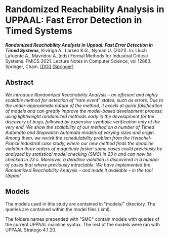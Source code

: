 # Randomized Reachability Analysis in UPPAAL: Fast Error Detection in Timed Systems

_**Randomized Reachability Analysis in Uppaal: Fast Error Detection in Timed Systems**_, Kiviriga A., Larsen K.G., Nyman U. (2021). In: Lluch Lafuente A., Mavridou A. (eds) Formal Methods for Industrial Critical Systems. FMICS 2021. Lecture Notes in Computer Science, vol 12863. Springer, Cham. [[DOI]](https://doi.org/10.1007/978-3-030-85248-1_9) [[Springer]](https://link.springer.com/chapter/10.1007/978-3-030-85248-1_9)

## Abstract

*We introduce Randomized Reachability Analysis – an efficient and highly scalable method for detection of “rare event” states, such as errors. Due to the under-approximate nature of the method, it excels at quick falsification of models and can greatly improve the model-based development process: using lightweight randomized methods early in the development for the discovery of bugs, followed by expensive symbolic verification only at the very end. We show the scalability of our method on a number of Timed Automata and Stopwatch Automata models of varying sizes and origin. Among them, we revisit the schedulability problem from the Herschel-Planck industrial case study, where our new method finds the deadline violation three orders of magnitude faster: some cases could previously be analyzed by statistical model checking (SMC) in 23 h and can now be checked in 23 s. Moreover, a deadline violation is discovered in a number of cases that where previously intractable. We have implemented the Randomized Reachability Analysis – and made it available – in the tool Uppaal.*

## Models

The models used in this study are contained in "models/" directory. 
The queries are contained within the model files (.xml).

The folders names prepended with "SMC" contain models with queries of the current UPPAAL mainline syntax. 
The rest of the models were ran with UPPAAL Stratego 4.1.20.